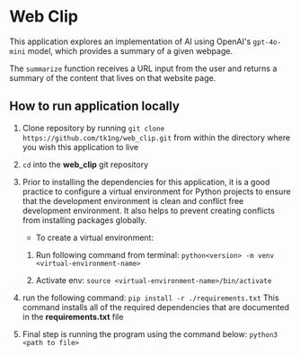 # Web Clip
This application explores an implementation of AI using OpenAI's `gpt-4o-mini`
model, which provides a summary of a given webpage.

The `summarize` function receives a URL input from the user and returns a summary of the content that lives on that website page.

## How to run application locally

1. Clone repository by running `git clone https://github.com/tk1ng/web_clip.git` from within the directory where you wish this application to live
2. `cd` into the **web_clip** git repository
3. Prior to installing the dependencies for this application, it is a good practice to configure a virtual environment for Python projects to ensure that the development environment is clean and conflict free development environment. It also helps to prevent creating conflicts from installing packages globally.

    - To create a virtual environment:
    1. Run following command from terminal:
        `python<version> -m venv <virtual-environment-name>`

    2. Activate env:
    `source <virtual-environment-name>/bin/activate`
4. run the following command:
`pip install -r ./requirements.txt`
This command installs all of the required dependencies that are documented in the **requirements.txt** file

5. Final step is running the program using the command below:
`python3 <path to file>`